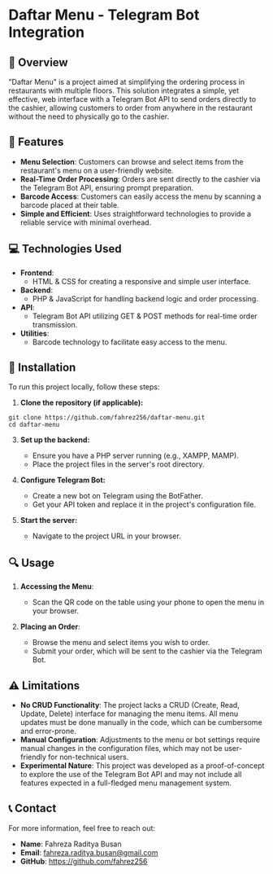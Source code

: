 # Daftar Menu - Telegram Bot Integration

## 📜 Overview
"Daftar Menu" is a project aimed at simplifying the ordering process in restaurants with multiple floors. This solution integrates a simple, yet effective, web interface with a Telegram Bot API to send orders directly to the cashier, allowing customers to order from anywhere in the restaurant without the need to physically go to the cashier.

## 🌟 Features
- **Menu Selection**: Customers can browse and select items from the restaurant's menu on a user-friendly website.
- **Real-Time Order Processing**: Orders are sent directly to the cashier via the Telegram Bot API, ensuring prompt preparation.
- **Barcode Access**: Customers can easily access the menu by scanning a barcode placed at their table.
- **Simple and Efficient**: Uses straightforward technologies to provide a reliable service with minimal overhead.

## 💻 Technologies Used
- **Frontend**: 
  - HTML & CSS for creating a responsive and simple user interface.
- **Backend**:
  - PHP & JavaScript for handling backend logic and order processing.
- **API**:
  - Telegram Bot API utilizing GET & POST methods for real-time order transmission.
- **Utilities**:
  - Barcode technology to facilitate easy access to the menu.

## 🚀 Installation
To run this project locally, follow these steps:

1. **Clone the repository (if applicable):**
```
git clone https://github.com/fahrez256/daftar-menu.git
cd daftar-menu
```

3. **Set up the backend:**
   - Ensure you have a PHP server running (e.g., XAMPP, MAMP).
   - Place the project files in the server's root directory.

4. **Configure Telegram Bot:**
   - Create a new bot on Telegram using the BotFather.
   - Get your API token and replace it in the project's configuration file.

5. **Start the server:**
   - Navigate to the project URL in your browser.

## 🔍 Usage
1. **Accessing the Menu**:
   - Scan the QR code on the table using your phone to open the menu in your browser.
   
2. **Placing an Order**:
   - Browse the menu and select items you wish to order.
   - Submit your order, which will be sent to the cashier via the Telegram Bot.

## ⚠️ Limitations
- **No CRUD Functionality**: The project lacks a CRUD (Create, Read, Update, Delete) interface for managing the menu items. All menu updates must be done manually in the code, which can be cumbersome and error-prone.
- **Manual Configuration**: Adjustments to the menu or bot settings require manual changes in the configuration files, which may not be user-friendly for non-technical users.
- **Experimental Nature**: This project was developed as a proof-of-concept to explore the use of the Telegram Bot API and may not include all features expected in a full-fledged menu management system.

## 📞 Contact
For more information, feel free to reach out:

- **Name**: Fahreza Raditya Busan
- **Email**: fahreza.raditya.busan@gmail.com
- **GitHub**: https://github.com/fahrez256
